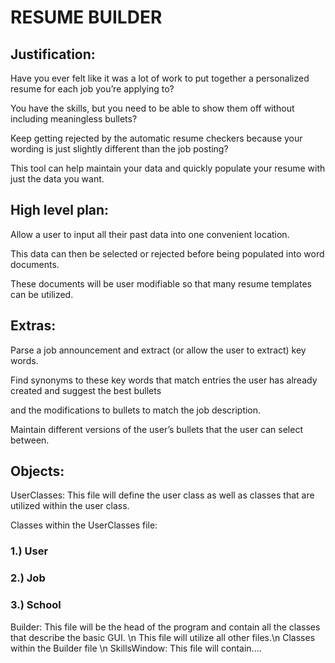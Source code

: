 <h1> RESUME BUILDER </h1>

<h2>Justification:</h2>
<p>Have you ever felt like it was a lot of work to put together a personalized resume for each job you’re applying to?</p>
<p>You have the skills, but you need to be able to show them off without including meaningless bullets?</p>
<p>Keep getting rejected by the automatic resume checkers because your wording is just slightly different than the job posting?</p>
<p>This tool can help maintain your data and quickly populate your resume with just the data you want.</p>  
<h2>High level plan:</h2>
<p>Allow a user to input all their past data into one convenient location.</p>
<p>This data can then be selected or rejected before being populated into word documents.</p>
<p>These documents will be user modifiable so that many resume templates can be utilized.</p>

<h2>Extras:</h2>
<p>Parse a job announcement and extract (or allow the user to extract) key words.</p>
<p>Find synonyms to these key words that match entries the user has already created and suggest the best bullets </p>
<p>and the modifications to bullets to match the job description.
<p>Maintain different versions of the user’s bullets that the user can select between.</p>

<h2>Objects:</h2>
<p>UserClasses:  This file will define the user class as well as classes that are utilized within the user class.</p>
<p>Classes within the UserClasses file:</p>
<h3>1.)	User</h3>
<h3>2.)	Job</h3>
<h3>3.)	School</h3>
Builder: This file will be the head of the program and contain all the classes that describe the basic GUI.  \n
This file will utilize all other files.\n
Classes within the Builder file \n
SkillsWindow: This file will contain.... 
